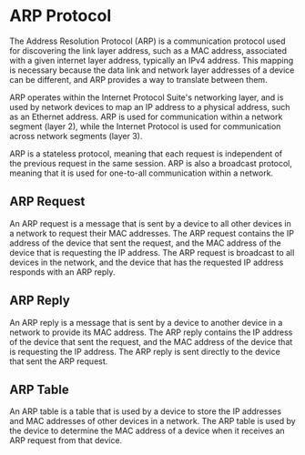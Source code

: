 # ARP Protocol

The Address Resolution Protocol (ARP) is a communication protocol used for discovering the link layer address, such as a MAC address, associated with a given internet layer address, typically an IPv4 address. This mapping is necessary because the data link and network layer addresses of a device can be different, and ARP provides a way to translate between them.

ARP operates within the Internet Protocol Suite's networking layer, and is used by network devices to map an IP address to a physical address, such as an Ethernet address. ARP is used for communication within a network segment (layer 2), while the Internet Protocol is used for communication across network segments (layer 3).

ARP is a stateless protocol, meaning that each request is independent of the previous request in the same session. ARP is also a broadcast protocol, meaning that it is used for one-to-all communication within a network.

## ARP Request

An ARP request is a message that is sent by a device to all other devices in a network to request their MAC addresses. The ARP request contains the IP address of the device that sent the request, and the MAC address of the device that is requesting the IP address. The ARP request is broadcast to all devices in the network, and the device that has the requested IP address responds with an ARP reply.

## ARP Reply

An ARP reply is a message that is sent by a device to another device in a network to provide its MAC address. The ARP reply contains the IP address of the device that sent the request, and the MAC address of the device that is requesting the IP address. The ARP reply is sent directly to the device that sent the ARP request.

## ARP Table

An ARP table is a table that is used by a device to store the IP addresses and MAC addresses of other devices in a network. The ARP table is used by the device to determine the MAC address of a device when it receives an ARP request from that device.
